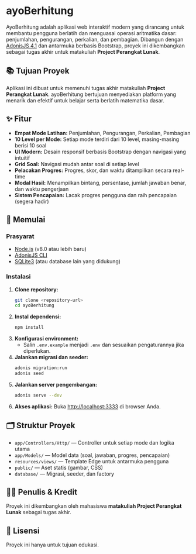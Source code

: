 # ayoBerhitung

AyoBerhitung adalah aplikasi web interaktif modern yang dirancang untuk membantu pengguna berlatih dan menguasai operasi aritmatika dasar: penjumlahan, pengurangan, perkalian, dan pembagian. Dibangun dengan [AdonisJS 4.1](https://adonisjs.com/) dan antarmuka berbasis Bootstrap, proyek ini dikembangkan sebagai tugas akhir untuk matakuliah **Project Perangkat Lunak**.

## 📚 Tujuan Proyek
Aplikasi ini dibuat untuk memenuhi tugas akhir matakuliah **Project Perangkat Lunak**. ayoBerhitung bertujuan menyediakan platform yang menarik dan efektif untuk belajar serta berlatih matematika dasar.

## ✨ Fitur
- **Empat Mode Latihan:** Penjumlahan, Pengurangan, Perkalian, Pembagian
- **10 Level per Mode:** Setiap mode terdiri dari 10 level, masing-masing berisi 10 soal
- **UI Modern:** Desain responsif berbasis Bootstrap dengan navigasi yang intuitif
- **Grid Soal:** Navigasi mudah antar soal di setiap level
- **Pelacakan Progres:** Progres, skor, dan waktu ditampilkan secara real-time
- **Modal Hasil:** Menampilkan bintang, persentase, jumlah jawaban benar, dan waktu pengerjaan
- **Sistem Pencapaian:** Lacak progres pengguna dan raih pencapaian (segera hadir)

## 🚀 Memulai

### Prasyarat
- [Node.js](https://nodejs.org/) (v8.0 atau lebih baru)
- [AdonisJS CLI](https://adonisjs.com/docs/4.1/installation)
- [SQLite3](https://www.sqlite.org/index.html) (atau database lain yang didukung)

### Instalasi
1. **Clone repository:**
   ```bash
   git clone <repository-url>
   cd ayoBerhitung
   ```
2. **Instal dependensi:**
   ```bash
   npm install
   ```
3. **Konfigurasi environment:**
   - Salin `.env.example` menjadi `.env` dan sesuaikan pengaturannya jika diperlukan.
4. **Jalankan migrasi dan seeder:**
   ```bash
   adonis migration:run
   adonis seed
   ```
5. **Jalankan server pengembangan:**
   ```bash
   adonis serve --dev
   ```
6. **Akses aplikasi:**
   Buka [http://localhost:3333](http://localhost:3333) di browser Anda.

## 🗂️ Struktur Proyek
- `app/Controllers/Http/` — Controller untuk setiap mode dan logika utama
- `app/Models/` — Model data (soal, jawaban, progres, pencapaian)
- `resources/views/` — Template Edge untuk antarmuka pengguna
- `public/` — Aset statis (gambar, CSS)
- `database/` — Migrasi, seeder, dan factory

## 👨‍💻 Penulis & Kredit
Proyek ini dikembangkan oleh mahasiswa **matakuliah Project Perangkat Lunak** sebagai tugas akhir.

## 📄 Lisensi
Proyek ini hanya untuk tujuan edukasi.
